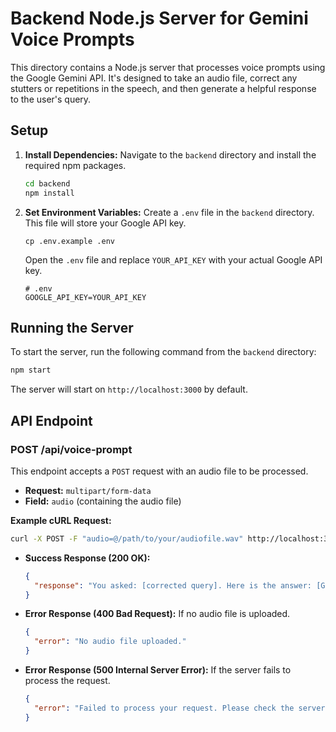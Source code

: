 # Backend Node.js Server for Gemini Voice Prompts

This directory contains a Node.js server that processes voice prompts using the Google Gemini API. It's designed to take an audio file, correct any stutters or repetitions in the speech, and then generate a helpful response to the user's query.

## Setup

1.  **Install Dependencies:**
    Navigate to the `backend` directory and install the required npm packages.
    ```bash
    cd backend
    npm install
    ```

2.  **Set Environment Variables:**
    Create a `.env` file in the `backend` directory. This file will store your Google API key.
    ```
    cp .env.example .env
    ```
    Open the `.env` file and replace `YOUR_API_KEY` with your actual Google API key.
    ```
    # .env
    GOOGLE_API_KEY=YOUR_API_KEY
    ```

## Running the Server

To start the server, run the following command from the `backend` directory:

```bash
npm start
```

The server will start on `http://localhost:3000` by default.

## API Endpoint

### POST /api/voice-prompt

This endpoint accepts a `POST` request with an audio file to be processed.

-   **Request:** `multipart/form-data`
-   **Field:** `audio` (containing the audio file)

**Example cURL Request:**

```bash
curl -X POST -F "audio=@/path/to/your/audiofile.wav" http://localhost:3000/api/voice-prompt
```

-   **Success Response (200 OK):**
    ```json
    {
      "response": "You asked: [corrected query]. Here is the answer: [Gemini's answer]."
    }
    ```

-   **Error Response (400 Bad Request):**
    If no audio file is uploaded.
    ```json
    {
      "error": "No audio file uploaded."
    }
    ```

-   **Error Response (500 Internal Server Error):**
    If the server fails to process the request.
    ```json
    {
      "error": "Failed to process your request. Please check the server logs."
    }
    ```
